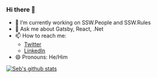### Hi there 👋

- 🔭 I’m currently working on SSW.People and SSW.Rules
- 💬 Ask me about Gatsby, React, .Net
- 📫 How to reach me: 
  - [Twitter](@boissiere_Seb)
  - [LinkedIn](https://www.linkedin.com/in/s%C3%A9bastien-boissi%C3%A8re-71b76637/?locale=en_US)
- 😄 Pronouns: He/Him


[![Seb's github stats](https://github-readme-stats.vercel.app/api?username=SebastienBoissiere&theme=dark)](https://github.com/SebastienBoissiere/github-readme-stats)
